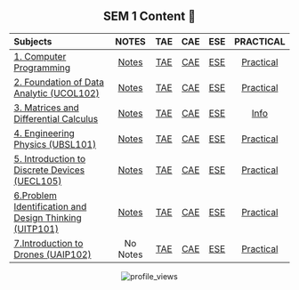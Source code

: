 <div align ="center">
  
## SEM 1 Content 🚀
  
|Subjects| NOTES | TAE   | CAE   |ESE    | PRACTICAL |
| :---   | :---: | :---: | :---: | :---: |   :---:   |
| [1. Computer Programming](../SEM_1/1.Computer_Programming/) | [Notes](../SEM_1/1.Computer_Programming/1.Notes/) | [TAE](../SEM_1/1.Computer_Programming/2.TAE/) |[CAE](../SEM_1/1.Computer_Programming/3.CAE/) | [ESE](../SEM_1/1.Computer_Programming/4.ESE/) |[Practical](../SEM_1/1.Computer_Programming/Practical/)
| [2. Foundation of Data Analytic (UCOL102)](../SEM_1/2.Foundation_of_Data_Analytic/)|[Notes](../SEM_1/2.Foundation_of_Data_Analytic/1.NOTES/) | [TAE](../SEM_1/2.Foundation_of_Data_Analytic/3.TAE/) | [CAE](../SEM_1/2.Foundation_of_Data_Analytic/4.CAE/) | [ESE](../SEM_1/2.Foundation_of_Data_Analytic/6.ESE/)|[Practical](../SEM_1/2.Foundation_of_Data_Analytic/5.Practical/)
| [3. Matrices and Differential Calculus](../SEM_1/3.Matrices_and_Differential_Calculus/) | [Notes](../SEM_1/3.Matrices_and_Differential_Calculus/NOTES/)|[TAE](../SEM_1/3.Matrices_and_Differential_Calculus/TAE/)|[CAE](../SEM_1/3.Matrices_and_Differential_Calculus/CAE/)|[ESE](../SEM_1/3.Matrices_and_Differential_Calculus/ESE/)|[Info](../)
| [4. Engineering Physics (UBSL101)](Assignments%2C%20Notes%20and%20Question%20Papers/SEM%201/4.%20Engineering%20Physics%20(UBSL101)) |[Notes](Assignments%2C%20Notes%20and%20Question%20Papers/SEM%201/4.%20Engineering%20Physics%20(UBSL101)/1.%20NOTES)|[TAE](Assignments%2C%20Notes%20and%20Question%20Papers/SEM%201/4.%20Engineering%20Physics%20(UBSL101)/3.%20TAE)|[CAE](Assignments%2C%20Notes%20and%20Question%20Papers/SEM%201/4.%20Engineering%20Physics%20(UBSL101)/2.%20CAE)|[ESE](Assignments%2C%20Notes%20and%20Question%20Papers/SEM%201/4.%20Engineering%20Physics%20(UBSL101)/6.%20ESE)|[Practical](Assignments%2C%20Notes%20and%20Question%20Papers/SEM%201/4.%20Engineering%20Physics%20(UBSL101)/5.%20Physics%20Practical)
| [5. Introduction to Discrete Devices (UECL105)](Assignments%2C%20Notes%20and%20Question%20Papers/SEM%201/5.%20Introduction%20to%20Discrete%20Devices%20(UECL105)) |[Notes](Assignments%2C%20Notes%20and%20Question%20Papers/SEM%201/5.%20Introduction%20to%20Discrete%20Devices%20(UECL105)/1.%20NOTES)|[TAE](Assignments%2C%20Notes%20and%20Question%20Papers/SEM%201/5.%20Introduction%20to%20Discrete%20Devices%20(UECL105)/2.%20TAE)|[CAE](Assignments%2C%20Notes%20and%20Question%20Papers/SEM%201/5.%20Introduction%20to%20Discrete%20Devices%20(UECL105)/3.%20CAE)| [ESE](Assignments%2C%20Notes%20and%20Question%20Papers/SEM%201/5.%20Introduction%20to%20Discrete%20Devices%20(UECL105)/5.%20ESE)|[Practical](Assignments%2C%20Notes%20and%20Question%20Papers/SEM%201/5.%20Introduction%20to%20Discrete%20Devices%20(UECL105)/4.%20Practical%20IDDC)
| [6.Problem Identification and Design Thinking (UITP101)](Assignments%2C%20Notes%20and%20Question%20Papers/SEM%201/6.Problem%20Identification%20and%20Design%20Thinking%20(UITP101)) |[Notes](Images/SEM%201/Notes%20of%20Problem%20Identification%20and%20Design%20Thinking%20(UITP101).svg) | [TAE](Images/SEM%201/TAE%20of%20Problem%20Identification%20and%20Design%20Thinking%20(UITP101).svg)|[CAE](Images/SEM%201/CAE%20of%20Problem%20Identification%20and%20Design%20Thinking%20(UITP101).svg)|[ESE](Images/SEM%201/ESE%20of%20Problem%20Identification%20and%20Design%20Thinking%20(UITP101).svg)|[Practical](Assignments%2C%20Notes%20and%20Question%20Papers/SEM%201/6.Problem%20Identification%20and%20Design%20Thinking%20(UITP101))
| [7.Introduction to Drones (UAIP102)](Assignments%2C%20Notes%20and%20Question%20Papers/SEM%201/7.Introduction%20to%20Drones%20(UAIP102)) |No Notes|[TAE](Images/SEM%201/TAE%20of%20Introduction%20to%20Drones%20(UAIP102).svg)|[CAE](Images/SEM%201/CAE%20of%20Problem%20Identification%20and%20Design%20Thinking%20(UITP101).svg)|[ESE](Images/SEM%201/ESE%20of%20Problem%20Identification%20and%20Design%20Thinking%20(UITP101).svg)|[Practical](Assignments%2C%20Notes%20and%20Question%20Papers/SEM%201/7.Introduction%20to%20Drones%20(UAIP102))

![profile_views](https://komarev.com/ghpvc/?username=swayamterode)

</div>
